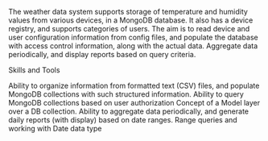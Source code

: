 The weather data system supports storage of temperature and humidity values from various devices, in a MongoDB database. It also has a device registry, and supports categories of users. The aim is to read device and user configuration information from config files, and populate the database with access control information, along with the actual data. Aggregate data periodically, and display reports based on query criteria.

Skills and Tools

Ability to organize information from formatted text (CSV) files, and populate MongoDB collections with such structured information. Ability to query MongoDB collections based on user authorization Concept of a Model layer over a DB collection. Ability to aggregate data periodically, and generate daily reports (with display) based on date ranges. Range queries and working with Date data type
